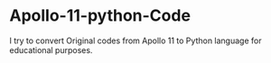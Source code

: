 # Apollo-11-python-Code
I try to convert Original codes from Apollo 11 to Python language for educational purposes. 
